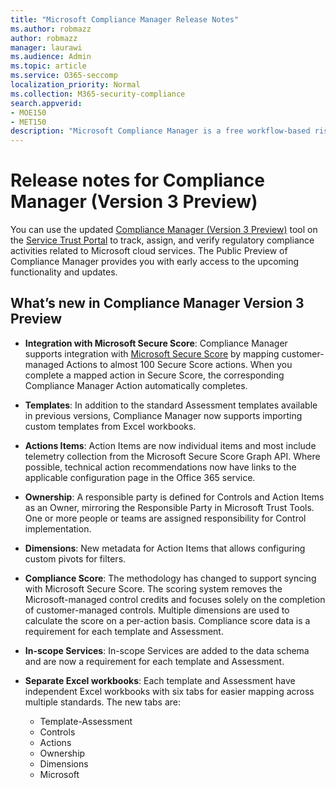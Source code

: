 ```yaml
---
title: "Microsoft Compliance Manager Release Notes"
ms.author: robmazz
author: robmazz
manager: laurawi
ms.audience: Admin
ms.topic: article
ms.service: O365-seccomp
localization_priority: Normal
ms.collection: M365-security-compliance
search.appverid: 
- MOE150
- MET150
description: "Microsoft Compliance Manager is a free workflow-based risk assessment tool in the Microsoft Service Trust Portal. Compliance Manager enables you to track, assign, and verify regulatory compliance activities related to Microsoft cloud services."
---
```


# Release notes for Compliance Manager (Version 3 Preview)

You can use the updated [Compliance Manager (Version 3 Preview)](https://servicetrust.microsoft.com/ComplianceManager) tool on the [Service Trust Portal](https://servicetrust.microsoft.com) to track, assign, and verify regulatory compliance activities related to Microsoft cloud services. The Public Preview of Compliance Manager provides you with early access to the upcoming functionality and updates.

## What’s new in Compliance Manager Version 3 Preview

- **Integration with Microsoft Secure Score**: Compliance Manager supports integration with [Microsoft Secure Score](microsoft-secure-score.md) by mapping customer-managed Actions to almost 100 Secure Score actions. When you complete a mapped action in Secure Score, the corresponding Compliance Manager Action automatically completes.

- **Templates**: In addition to the standard Assessment templates available in previous versions, Compliance Manager now supports importing custom templates from Excel workbooks.

- **Actions Items**: Action Items are now individual items and most include telemetry collection from the Microsoft Secure Score Graph API. Where possible, technical action recommendations now have links to the applicable configuration page in the Office 365 service.

- **Ownership**: A responsible party is defined for Controls and Action Items as an Owner, mirroring the Responsible Party in Microsoft Trust Tools. One or more people or teams are assigned responsibility for Control implementation.

- **Dimensions**: New metadata for Action Items that allows configuring custom pivots for filters.

- **Compliance Score**: The methodology has changed to support syncing with Microsoft Secure Score. The scoring system removes the Microsoft-managed control credits and focuses solely on the completion of customer-managed controls. Multiple dimensions are used to calculate the score on a per-action basis. Compliance score data is a requirement for each template and Assessment.

- **In-scope Services**: In-scope Services are added to the data schema and are now a requirement for each template and Assessment.

- **Separate Excel workbooks**: Each template and Assessment have independent Excel workbooks with six tabs for easier mapping across multiple standards. The new tabs are:
    - Template-Assessment
    - Controls
    - Actions
    - Ownership
    - Dimensions
    - Microsoft